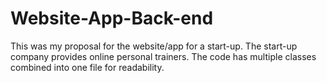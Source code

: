 # Website-App-Back-end
This was my proposal for the website/app for a start-up.
The start-up company provides online personal trainers. The code has multiple classes combined into one file for readability. 
